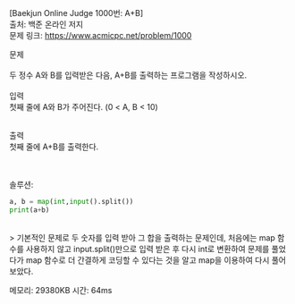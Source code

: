 [Baekjun Online Judge 1000번: A+B] </br>
출처: 백준 온라인 저지</br>
문제 링크: <https://www.acmicpc.net/problem/1000> </br>



문제 </br>
</br>두 정수 A와 B를 입력받은 다음, A+B를 출력하는 프로그램을 작성하시오. </br>
</br>
입력</br>
첫째 줄에 A와 B가 주어진다. (0 < A, B < 10) </br>

</br>출력</br>
첫째 줄에 A+B를 출력한다.</br>

</br>
</br>
솔루션:</br>

```python
a, b = map(int,input().split())
print(a+b)
```
</br> 
> 기본적인 문제로 두 숫자를 입력 받아 그 합을 출력하는 문제인데, 처음에는 map 함수를 사용하지 않고 input.split()만으로 입력 받은 후
  다시 int로 변환하여 문제를 풀었다가 map 함수로 더 간결하게 코딩할 수 있다는 것을 알고 map을 이용하여 다시 풀어보았다.

메모리: 29380KB
시간: 64ms
